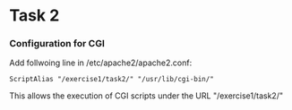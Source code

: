 # Task 2

### Configuration for CGI

Add follwoing line in /etc/apache2/apache2.conf:

`ScriptAlias "/exercise1/task2/" "/usr/lib/cgi-bin/"`

This allows the execution of CGI scripts under the URL "/exercise1/task2/"

